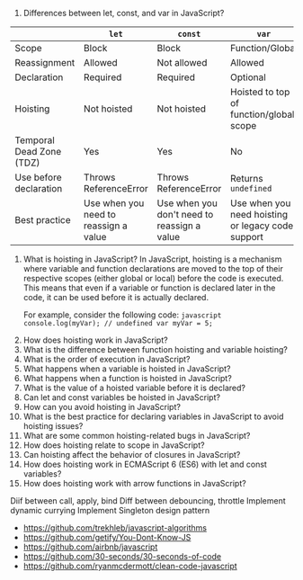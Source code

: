 1. Differences between let, const, and var in JavaScript?
<table><thead><tr><th></th><th><code>let</code></th><th><code>const</code></th><th><code>var</code></th></tr></thead><tbody><tr><td>Scope</td><td>Block</td><td>Block</td><td>Function/Global</td></tr><tr><td>Reassignment</td><td>Allowed</td><td>Not allowed</td><td>Allowed</td></tr><tr><td>Declaration</td><td>Required</td><td>Required</td><td>Optional</td></tr><tr><td>Hoisting</td><td>Not hoisted</td><td>Not hoisted</td><td>Hoisted to top of function/global scope</td></tr><tr><td>Temporal Dead Zone (TDZ)</td><td>Yes</td><td>Yes</td><td>No</td></tr><tr><td>Use before declaration</td><td>Throws ReferenceError</td><td>Throws ReferenceError</td><td>Returns <code>undefined</code></td></tr><tr><td>Best practice</td><td>Use when you need to reassign a value</td><td>Use when you don't need to reassign a value</td><td>Use when you need hoisting or legacy code support</td></tr></tbody></table>

<ol>
  <li>
    What is hoisting in JavaScript?
    In JavaScript, hoisting is a mechanism where variable and function declarations are moved to the top of their respective scopes (either global or local) before the code is executed. This means that even if a variable or function is declared later in the code, it can be used before it is actually declared.

For example, consider the following code:
    ```javascript
    console.log(myVar); // undefined
    var myVar = 5;
    ```
  </li>
  <li>How does hoisting work in JavaScript?</li>
  <li>What is the difference between function hoisting and variable hoisting?</li>
  <li>What is the order of execution in JavaScript?</li>
  <li>What happens when a variable is hoisted in JavaScript?</li>
  <li>What happens when a function is hoisted in JavaScript?</li>
  <li>What is the value of a hoisted variable before it is declared?</li>
  <li>Can let and const variables be hoisted in JavaScript?</li>
  <li>How can you avoid hoisting in JavaScript?</li>
  <li>What is the best practice for declaring variables in JavaScript to avoid hoisting issues?</li>
  <li>What are some common hoisting-related bugs in JavaScript?</li>
  <li>How does hoisting relate to scope in JavaScript?</li>
  <li>Can hoisting affect the behavior of closures in JavaScript?</li>
  <li>How does hoisting work in ECMAScript 6 (ES6) with let and const variables?</li>
  <li>How does hoisting work with arrow functions in JavaScript?</li>
</ol>

Diif between call, apply, bind
Diff between debouncing, throttle
Implement dynamic currying
Implement Singleton design pattern



- https://github.com/trekhleb/javascript-algorithms
- https://github.com/getify/You-Dont-Know-JS
- https://github.com/airbnb/javascript
- https://github.com/30-seconds/30-seconds-of-code
- https://github.com/ryanmcdermott/clean-code-javascript
